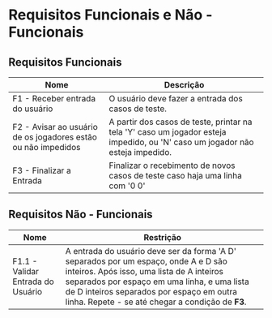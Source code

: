 # Requisitos Funcionais e Não - Funcionais

## Requisitos Funcionais

| Nome | Descrição |
| ---- | --------- |
| F1 - Receber entrada do usuário | O usuário deve fazer a entrada dos casos de teste.|
| F2 - Avisar ao usuário de os jogadores estão ou não impedidos | A partir dos casos de teste, printar na tela 'Y' caso um jogador esteja impedido, ou 'N' caso um jogador não esteja impedido. |
| F3 - Finalizar a Entrada | Finalizar o recebimento de novos casos de teste caso haja uma linha com '0 0'

## Requisitos Não - Funcionais

| Nome | Restrição |
| ---- | --------- |
| F1.1 - Validar Entrada do Usuário | A entrada do usuário deve ser da forma 'A D' separados por um espaço, onde A e D são inteiros. Após isso, uma lista de A inteiros separados por espaço em uma linha, e uma lista de D inteiros separados por espaço em outra linha. Repete - se até chegar a condição de **F3**. |

